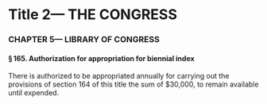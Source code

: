 
# Title 2— THE CONGRESS
### CHAPTER 5— LIBRARY OF CONGRESS
#### § 165. Authorization for appropriation for biennial index

There is authorized to be appropriated annually for carrying out the provisions of section 164 of this title the sum of $30,000, to remain available until expended.
